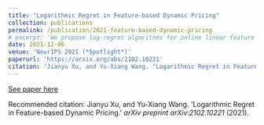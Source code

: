 ```yaml
---
title: "Logarithmic Regret in Feature-based Dynamic Pricing"
collection: publications
permalink: /publication/2021-feature-based-dynamic-pricing
# excerpt: 'We propose log-regret algorithms for online linear feature dynamic pricing problems. We also prove that even a slightly weakening of assumptions would lead to an unavoidable exponential regret increasing.'
date: 2021-12-06
venue: 'NeurIPS 2021 (*Spotlight*)'
paperurl: 'https://arxiv.org/abs/2102.10221'
citation: 'Jianyu Xu, and Yu-Xiang Wang. "Logarithmic Regret in Feature-based Dynamic Pricing." <i>Thirty-Fifth Conference on Neural Information Processing Systems </i> (2021).'
---
```

<!--Feature-based dynamic pricing is an increasingly popular model of setting prices for highly differentiated products with applications in digital marketing, online sales, real estate and so on. In this work we propose two algorithms that solves online linear-feature pricing problems with stochastic and adversarial features (respectively) within logarithmic regrets. A logarithmic regret also matches the lower bound. Besides, we also prove that even a slightly weakening of assumptions would lead to an unavoidable exponential increasing on the information-theoretic lower regret bound.-->

[See paper here](https://arxiv.org/abs/2102.10221)

Recommended citation: Jianyu Xu, and Yu-Xiang Wang. 'Logarithmic Regret in Feature-based Dynamic Pricing.' <i>arXiv preprint arXiv:2102.10221</i> (2021).